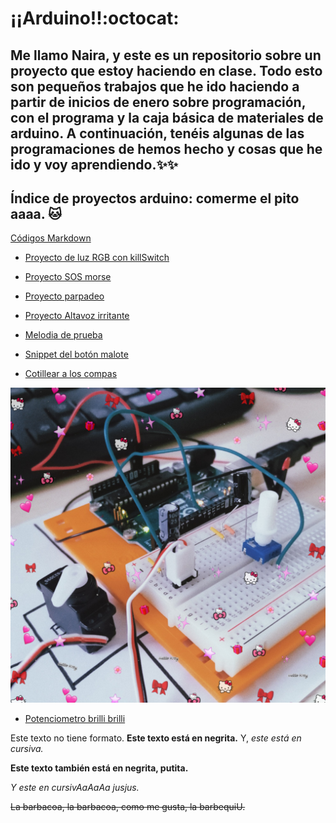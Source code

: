 # ¡¡Arduino!!:octocat:

## Me llamo Naira, y este es un repositorio sobre un proyecto que estoy haciendo en clase. Todo esto son pequeños trabajos que he ido haciendo a partir de inicios de enero sobre programación, con el programa y la caja básica de materiales de <b>arduino</b>. A continuación, tenéis algunas de las programaciones de hemos hecho y cosas que he ido y voy aprendiendo.:sparkles::sparkles:

## Índice de proyectos arduino: comerme el pito aaaa. :cat:
[Códigos Markdown](https://guides.github.com/pdfs/markdown-cheatsheet-online.pdf)


* [Proyecto de luz RGB con killSwitch](https://github.com/chechiliaa/arduino/blob/main/triple_luz_naira.ino)

* [Proyecto SOS morse](https://github.com/chechiliaa/arduino/blob/main/Blink_SOS_morse.ino)

* [Proyecto parpadeo](https://github.com/chechiliaa/arduino/blob/main/parpadeo.ino)

* [Proyecto Altavoz irritante](https://github.com/chechiliaa/arduino/blob/main/altavoz.ino)

* [Melodia de prueba](https://github.com/chechiliaa/arduino/blob/main/altavoz_melodia_prueba.ino)

* [Snippet del botón malote](https://github.com/chechiliaa/arduino/blob/main/snippet_kill_switch.cpp)

* [Cotillear a los compas](https://github.com/d-prieto/arduinoCourse#repositorios-de-alumnos)


![texto](https://github.com/chechiliaa/arduino/blob/main/PicsArt_02-08-12.30.39.jpg)

* [Potenciometro brilli brilli](https://github.com/chechiliaa/arduino/blob/main/potenciometro%20brillibrilli)

Este texto no tiene formato. **Este texto está en negrita.** Y, _este está en cursiva._

<b>Este texto también está en negrita, putita.</b>

<i>Y este en cursivAaAaAa jusjus.</i>

<del>La barbacoa, la barbacoa, como me gusta, la barbequiU.</del>

